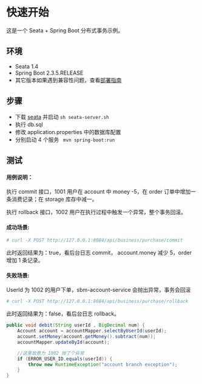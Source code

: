 # 快速开始

这是一个 Seata +  Spring Boot 分布式事务示例。

## 环境

* Seata 1.4
* Spring Boot 2.3.5.RELEASE
* 其它版本如果遇到兼容性问题，查看[部署指南](https://seata.io/zh-cn/docs/ops/deploy-guide-beginner.html)

## 步骤

* 下载 [seata](http://seata.io/zh-cn/blog/download.html) 并启动 ```sh seata-server.sh```
* 执行 db.sql
* 修改 application.properties 中的数据库配置
* 分别启动 4 个服务 ``` mvn spring-boot:run```

## 测试

#### 用例说明：

执行 commit 接口，1001 用户在 account 中 money -5，在 order 订单中增加一条消费记录；在 storage 库存中减一。

执行 rollback 接口，1002 用户在执行过程中触发一个异常，整个事务回滚。

#### 成功场景:

  ```sh
# curl -X POST http://127.0.0.1:8084/api/business/purchase/commit
  ```

此时返回结果为：true，看后台日志 commit， account.money 减少 5，order 增加 1 条记录。

#### 失败场景:

 UserId 为 1002  的用户下单，sbm-account-service 会抛出异常，事务会回滚

  ```sh
# curl -X POST http://127.0.0.1:8084/api/business/purchase/rollback
  ```

此时返回结果为：false，看后台日志 rollback。

``` java
public void debit(String userId , BigDecimal num) {
    Account account = accountMapper.selectByUserId(userId);
    account.setMoney(account.getMoney().subtract(num));
    accountMapper.updateById(account);

    //这里故意为 1002 抛了个异常
    if (ERROR_USER_ID.equals(userId)) {
        throw new RuntimeException("account branch exception");
    }
}
```







